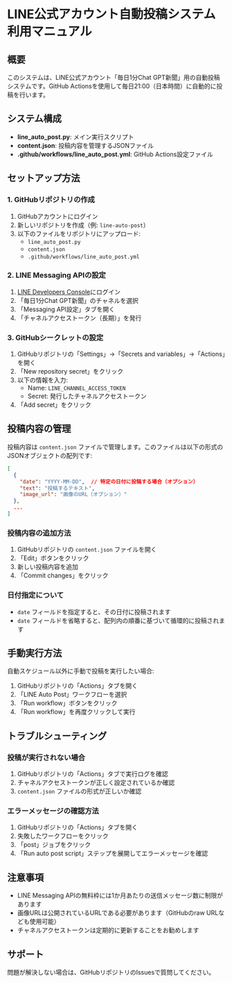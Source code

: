 # LINE公式アカウント自動投稿システム利用マニュアル

## 概要

このシステムは、LINE公式アカウント「毎日1分Chat GPT新聞」用の自動投稿システムです。GitHub Actionsを使用して毎日21:00（日本時間）に自動的に投稿を行います。

## システム構成

- **line_auto_post.py**: メイン実行スクリプト
- **content.json**: 投稿内容を管理するJSONファイル
- **.github/workflows/line_auto_post.yml**: GitHub Actions設定ファイル

## セットアップ方法

### 1. GitHubリポジトリの作成

1. GitHubアカウントにログイン
2. 新しいリポジトリを作成（例: `line-auto-post`）
3. 以下のファイルをリポジトリにアップロード:
   - `line_auto_post.py`
   - `content.json`
   - `.github/workflows/line_auto_post.yml`

### 2. LINE Messaging APIの設定

1. [LINE Developers Console](https://developers.line.biz/console/)にログイン
2. 「毎日1分Chat GPT新聞」のチャネルを選択
3. 「Messaging API設定」タブを開く
4. 「チャネルアクセストークン（長期）」を発行

### 3. GitHubシークレットの設定

1. GitHubリポジトリの「Settings」→「Secrets and variables」→「Actions」を開く
2. 「New repository secret」をクリック
3. 以下の情報を入力:
   - Name: `LINE_CHANNEL_ACCESS_TOKEN`
   - Secret: 発行したチャネルアクセストークン
4. 「Add secret」をクリック

## 投稿内容の管理

投稿内容は `content.json` ファイルで管理します。このファイルは以下の形式のJSONオブジェクトの配列です:

```json
[
  {
    "date": "YYYY-MM-DD",  // 特定の日付に投稿する場合（オプション）
    "text": "投稿するテキスト",
    "image_url": "画像のURL（オプション）"
  },
  ...
]
```

### 投稿内容の追加方法

1. GitHubリポジトリの `content.json` ファイルを開く
2. 「Edit」ボタンをクリック
3. 新しい投稿内容を追加
4. 「Commit changes」をクリック

### 日付指定について

- `date` フィールドを指定すると、その日付に投稿されます
- `date` フィールドを省略すると、配列内の順番に基づいて循環的に投稿されます

## 手動実行方法

自動スケジュール以外に手動で投稿を実行したい場合:

1. GitHubリポジトリの「Actions」タブを開く
2. 「LINE Auto Post」ワークフローを選択
3. 「Run workflow」ボタンをクリック
4. 「Run workflow」を再度クリックして実行

## トラブルシューティング

### 投稿が実行されない場合

1. GitHubリポジトリの「Actions」タブで実行ログを確認
2. チャネルアクセストークンが正しく設定されているか確認
3. `content.json` ファイルの形式が正しいか確認

### エラーメッセージの確認方法

1. GitHubリポジトリの「Actions」タブを開く
2. 失敗したワークフローをクリック
3. 「post」ジョブをクリック
4. 「Run auto post script」ステップを展開してエラーメッセージを確認

## 注意事項

- LINE Messaging APIの無料枠には1か月あたりの送信メッセージ数に制限があります
- 画像URLは公開されているURLである必要があります（GitHubのraw URLなども使用可能）
- チャネルアクセストークンは定期的に更新することをお勧めします

## サポート

問題が解決しない場合は、GitHubリポジトリのIssuesで質問してください。
